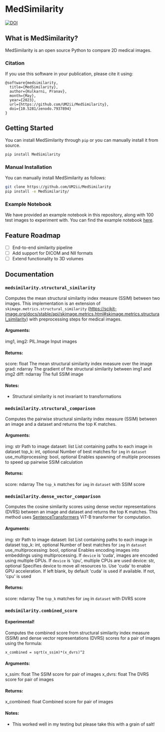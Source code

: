 # MedSimilarity

[![DOI](https://zenodo.org/badge/583443319.svg)](https://zenodo.org/badge/latestdoi/583443319)

## What is MedSimilarity?

MedSimilarity is an open source Python to compare 2D medical images.

### Citation

If you use this software in your publication, please cite it using:

```text
@software{medsimilarity,
  title={MedSimilarity},
  author={Kulkarni, Pranav},
  month={May},
  year={2023},
  url={https://github.com/UM2ii/MedSimilarity},
  doi={10.5281/zenodo.7937894}
}
```

## Getting Started

You can install MedSimilarity through `pip` or you can manually install it from source.

```bash
pip install MedSimilarity
```

### Manual Installation

You can manually install MedSimilarity as follows:

```bash
git clone https://github.com/UM2ii/MedSimilarity
pip install -e MedSimilarity/
```

### Example Notebook

We have provided an example notebook in this repository, along with 100 test images to experiment with. You can find the example notebook [here](./notebooks/example.ipynb).

## Feature Roadmap

- [ ] End-to-end similarity pipeline
- [ ] Add support for DICOM and NII formats
- [ ] Extend functionality to 3D volumes

## Documentation

### `medsimilarity.structural_similarity`

Computes the mean structural similarity index measure (SSIM) between two images. This implementation is an extension of `skimage.metrics.structural_similarity` (https://scikit-image.org/docs/stable/api/skimage.metrics.html#skimage.metrics.structural_similarity) with preprocessing steps for medical images.

#### Arguments:
img1, img2: PIL.Image
  Input images

#### Returns:
score: float
  The mean structural similarity index measure over the image
grad: ndarray
  The gradient of the structural similarity between img1 and img2
diff: ndarray
  The full SSIM image

#### Notes:
- Structural similarity is not invariant to transformations

### `medsimilarity.structural_comparison`

Computes the pairwise structural similarity index measure (SSIM) between an image and a dataset and returns the top K matches.  

#### Arguments:
img: str
  Path to image
dataset: list
  List containing paths to each image in dataset
top_k: int, optional
  Number of best matches for `img` in `dataset`
use_multiprocessing: bool, optional
  Enables spawning of multiple processes to speed up pairwise SSIM calculation

#### Returns:
score: ndarray
  The `top_k` matches for `img` in `dataset` with SSIM score

### `medsimilarity.dense_vector_comparison`

Computes the cosine similarity scores using dense vector representations (DVRS) between an image and dataset and returns the top K matches. This method uses [SentenceTransformers](https://www.sbert.net/) ViT-B transformer for computation.

#### Arguments:
img: str
  Path to image
dataset: list
  List containing paths to each image in dataset
top_k: int, optional
  Number of best matches for `img` in `dataset`
use_multiprocessing: bool, optional
  Enables encoding images into embeddings using multiprocessing. If `device` is 'cuda', images are encoded using multiple GPUs. If `device` is 'cpu', multiple CPUs are used
device: str, optional
  Specifies device to move all resources to. Use 'cuda' to enable GPU acceleration. If left blank, by default 'cuda' is used if available. If not, 'cpu' is used

#### Returns:
score: ndarray
  The `top_k` matches for `img` in `dataset` with DVRS score

### `medsimilarity.combined_score`

#### Experimental!
Computes the combined score from structural similarity index measure (SSIM) and dense vector representations (DVRS) scores for a pair of images using the formula:

```text
x_combined = sqrt(x_ssim)*(x_dvrs)^2
```

#### Arguments:
x_ssim: float
  The SSIM score for pair of images
x_dvrs: float
  The DVRS score for pair of images

#### Returns:
x_combined: float
  Combined score for pair of images

#### Notes:
- This worked well in my testing but please take this with a grain of salt!
